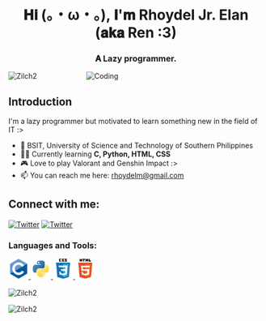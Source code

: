 
<h1 align="center">𝐇𝐢 (。・ω・。), 𝐈'𝐦 Rhoydel Jr. Elan (𝐚𝐤𝐚 Ren :3)</h1>
<h3 align="center">𝐀 Lazy programmer.</h3>
<img align="right" alt="Coding" width="350" src="https://media.tenor.com/PN7Bccnho5wAAAAC/penguin-hi.gif"

<p align="left"> <img src="https://komarev.com/ghpvc/?username=Zilch2&label=Profile%20views&color=0e75b6&style=flat" alt="Zilch2" /> </p>

## Introduction

I'm a lazy programmer but motivated to learn something new in the field of IT :>

- 🎒 BSIT, University of Science and Technology of Southern Philippines
- 👩‍💻 Currently learning **C, Python, HTML, CSS**
- 🎮 Love to play Valorant and Genshin Impact :>
- 📫 You can reach me here: [rhoydelm@gmail.com](mailto:rhoydelm@gmail.com)

## Connect with me:

<p align="left">
  <a href="https://www.facebook.com/rhoydel.musa.9" target="_blank"><img align="center" src="https://raw.githubusercontent.com/rahuldkjain/github-profile-readme-generator/master/src/images/icons/Social/facebook.svg" alt="Twitter" height="30" width="40" /></a>
  <a href="https://discord.gg/74jFFFgjNT" target="_blank"><img align="center" src="https://raw.githubusercontent.com/rahuldkjain/github-profile-readme-generator/master/src/images/icons/Social/discord.svg" alt="Twitter" height="30" width="40" /></a>
</p>


<h3 align="left">Languages and Tools:</h3>
<p align="left">
<a href="https://www.cprogramming.com/" target="_blank" rel="noreferrer"> <img src="https://raw.githubusercontent.com/devicons/devicon/master/icons/c/c-original.svg" alt="c" width="40" height="40"/> </a>
<a href="https://www.python.org/" target="_blank" rel="noreferrer"> <img src="https://raw.githubusercontent.com/devicons/devicon/master/icons/python/python-original.svg" alt="python" width="40" height="40"/> </a>
<a href="https://www.w3schools.com/css/" target="_blank" rel="noreferrer"> <img src="https://raw.githubusercontent.com/devicons/devicon/master/icons/css3/css3-original-wordmark.svg" alt="css3" width="40" height="40"/> </a>
<a href="https://www.w3.org/html/" target="_blank" rel="noreferrer"> <img src="https://raw.githubusercontent.com/devicons/devicon/master/icons/html5/html5-original-wordmark.svg" alt="html5" width="40" height="40"/> </a>
</p>


<p><img align="center" width="600"  src="https://github-readme-stats.vercel.app/api/top-langs?username=Zilch2&show_icons=true&locale=en&layout=compact" alt="Zilch2" /></p>

<p><img align="center" width="600" src="https://github-readme-streak-stats.herokuapp.com/?user=Zilch2&" alt="Zilch2" /></p>
